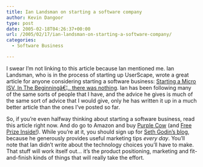 ```yaml
---
title: Ian Landsman on starting a software company
author: Kevin Dangoor
type: post
date: 2005-02-18T04:26:37+00:00
url: /2005/02/17/ian-landsman-on-starting-a-software-company/
categories:
  - Software Business

---
```

I swear I&#8217;m not linking to this article because Ian mentioned me. Ian Landsman, who is in the process of starting up UserScape, wrote a great article for anyone considering starting a software business: [Starting a Micro ISV, In The Beginningâ€¦.. there was nothing][1]. Ian has been following many of the same sorts of people that I have, and the advice he gives is much of the same sort of advice that I would give, only he has written it up in a much better article than the ones I&#8217;ve posted so far.

So, if you&#8217;re even halfway thinking about starting a software business, read this article right now. And do go to Amazon and buy [Purple Cow][2] (and [Free Prize Inside!][3]). While you&#8217;re at it, you should sign up for [Seth Godin&#8217;s blog][4], because he generously provides useful marketing tips _every day_. You&#8217;ll note that Ian didn&#8217;t write about the technology choices you&#8217;ll have to make. That stuff will work itself out&#8230; it&#8217;s the product positioning, marketing and fit-and-finish kinds of things that will really take the effort.

 [1]: http://www.userscape.com/blog/2005/02/15/starting-a-micro-isv-in-the-beginning-there-was-nothing/ "Ian Landsmanâ€™s Weblog » Blog Archive » Starting a Micro ISV, In The Beginningâ€¦.. there was nothing"
 [2]: http://www.amazon.com/exec/obidos/ASIN/159184021X/blueskyonmars-20
 [3]: http://www.amazon.com/exec/obidos/ASIN/1591840414/blueskyonmars-20
 [4]: http://sethgodin.typepad.com/seths_blog/
